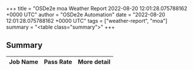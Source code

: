 +++
title = "OSDe2e moa Weather Report 2022-08-20 12:01:28.075788162 +0000 UTC"
author = "OSDe2e Automation"
date = "2022-08-20 12:01:28.075788162 +0000 UTC"
tags = ["weather-report", "moa"]
summary = "<table class=\"summary\"></table>"
+++
## Summary

| Job Name | Pass Rate | More detail |
|----------|-----------|-------------|




